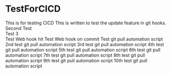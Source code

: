 # TestForCICD
This is for testing CICD
This is written to test the update feature in git hooks.
Second Test
<br>
Test 3
<br>
Test Web hook hit
Test Web hook on commit 
Test git pull automation script
2nd test git pull automation script
3rd test git pull automation script
4th test git pull automation script
5th test git pull automation script
6th test git pull automation script
7th test git pull automation script
8th test git pull automation script
9th test git pull automation script
10th test git pull automation script
